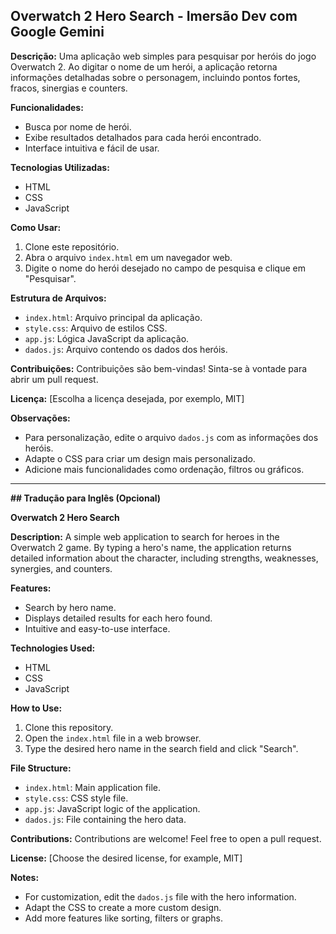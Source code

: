 ## **Overwatch 2 Hero Search - Imersão Dev com Google Gemini**

**Descrição:**
Uma aplicação web simples para pesquisar por heróis do jogo Overwatch 2. Ao digitar o nome de um herói, a aplicação retorna informações detalhadas sobre o personagem, incluindo pontos fortes, fracos, sinergias e counters.

**Funcionalidades:**
* Busca por nome de herói.
* Exibe resultados detalhados para cada herói encontrado.
* Interface intuitiva e fácil de usar.

**Tecnologias Utilizadas:**
* HTML
* CSS
* JavaScript

**Como Usar:**
1. Clone este repositório.
2. Abra o arquivo `index.html` em um navegador web.
3. Digite o nome do herói desejado no campo de pesquisa e clique em "Pesquisar".

**Estrutura de Arquivos:**
* `index.html`: Arquivo principal da aplicação.
* `style.css`: Arquivo de estilos CSS.
* `app.js`: Lógica JavaScript da aplicação.
* `dados.js`: Arquivo contendo os dados dos heróis.

**Contribuições:**
Contribuições são bem-vindas! Sinta-se à vontade para abrir um pull request.

**Licença:**
[Escolha a licença desejada, por exemplo, MIT]

**Observações:**
* Para personalização, edite o arquivo `dados.js` com as informações dos heróis.
* Adapte o CSS para criar um design mais personalizado.
* Adicione mais funcionalidades como ordenação, filtros ou gráficos.

---

**## Tradução para Inglês (Opcional)**

**Overwatch 2 Hero Search**

**Description:**
A simple web application to search for heroes in the Overwatch 2 game. By typing a hero's name, the application returns detailed information about the character, including strengths, weaknesses, synergies, and counters.

**Features:**
* Search by hero name.
* Displays detailed results for each hero found.
* Intuitive and easy-to-use interface.

**Technologies Used:**
* HTML
* CSS
* JavaScript

**How to Use:**
1. Clone this repository.
2. Open the `index.html` file in a web browser.
3. Type the desired hero name in the search field and click "Search".

**File Structure:**
* `index.html`: Main application file.
* `style.css`: CSS style file.
* `app.js`: JavaScript logic of the application.
* `dados.js`: File containing the hero data.

**Contributions:**
Contributions are welcome! Feel free to open a pull request.

**License:**
[Choose the desired license, for example, MIT]

**Notes:**
* For customization, edit the `dados.js` file with the hero information.
* Adapt the CSS to create a more custom design.
* Add more features like sorting, filters or graphs.
